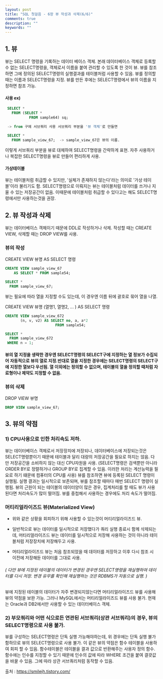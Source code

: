 ```yaml
---
layout: post
title: "SQL 첫걸음 - 6장 뷰 작성과 삭제(6/6)" 
comments: true
description: ""
keywords: ""
---
```


## 1. 뷰

뷰는 SELECT 명령을 기록하는 데이터 베이스 객체. 본래 데이터베이스 객체로 등록할 수 없는 SELECT명령을, 객체로서 이름을 붙여 관리할 수 있도록 한 것이 뷰. 뷰를 참조하면 그에 정의된 SELECT명령의 실행결과를 테이블처럼 사용할 수 있음. 뷰를 정의할 때는 이름과 SELECT명령을 지정. 뷰를 만든 후에는 SELECT명령에서 뷰의 이름을 지정하면 참조 가능.


#### 사용 ex) 

```sql
 SELECT * 
   FROM (SELECT * 
           FROM sample64) sq;   
 
 -> from 구에 서브쿼리 사용 서브쿼리 부분을 '뷰 객체'로 만들면 
 
 SELECT * 
   FROM sample_view_67;  -> sample_view_67은 뷰의 이름. 
```

이렇게 서브쿼리 부분을 뷰로 대체하여 SELECT명령을 간략하게 표현. 자주 사용하거나 복잡한 SELECT명령을 뷰로 만들어 편리하게 사용.

#### 가상테이블 
뷰는 테이블처럼 취급할 수 있지만, '실체가 존재하지 않는다'라는 의미로 '가상 테이블'이라 불리기도 함. SELECT명령으로 이뤄지는 뷰는 테이블처럼 데이터를 쓰거나 지울 수 있는 저장공간이 없음. 이때문에 테이블처럼 취급할 수 있다고는 해도 SELECT명령에서만 사용하는것을 권장. 


## 2. 뷰 작성과 삭제

뷰는 데이터베이스 객체이기 때문에 DDL로 작성하거나 삭제. 작성할 때는 CREATE VIEW, 삭제할 때는 DROP VIEW를 사용.

### 뷰의 작성

CREATE VIEW 뷰명 AS SELECT 명령

```sql
CREATE VIEW sample_view_67 
    AS SELECT * FROM sample54;

SELECT * 
  FROM sample_view_67;
```

뷰는 필요에 따라 열을 지정할 수도 있는데, 이 경우엔 이름 뒤에 괄호로 묶어 열을 나열. 

CREATE VIEW 뷰명 (열명1, 열명2, ... ) AS SELECT 명령 

```sql
CREATE VIEW sample_view_672
       (n, v, v2) AS SELECT no, a, a*2 
                       FROM sample54;

SELECT * 
  FROM sample_view_672 
 WHERE n = 1; 
```

#### 뷰의 열 지정을 생략한 경우엔 SELECT명령의 SELECT구에 지정하는 열 정보가 수집되어 자동적으로 뷰의 열로 지정.반대로 열을 지정한 경우에는 SELECT명령의 SELECT구에 지정한 열보다 우선됨. 열 이외에는 정의할 수 없으며, 테이블의 열을 정의할 때처럼 자료형이나 제약도 지정할 수 없음.


### 뷰의 삭제 

DROP VIEW 뷰명

```sql
DROP VIEW sample_view_67;
```

## 3. 뷰의 약점

### 1) CPU사용으로 인한 처리속도 저하.

뷰는 데이터베이스 객체로서 저장장치에 저장되나, 데이터베이스에 저장되는것은 SELECT명령뿐이기 때문에 테이블과 달리 대량의 저장공간을 필요로 하지는 않음. 다만 저장공간을 소비하지 않는 대신 CPU자원을 사용. (SELECT명령은 검색뿐만 아니라 ORDER BY로 정렬하거나 GROUP BY로 집계할 수 있음. 이러한 처리는 계산능력을 필요로 하기 떄문에 컴퓨터의 CPU를 사용) 뷰를 참조하면 뷰에 등록된 SELECT 명령이 실행됨. 실행 결과는 일시적으로 보존되며, 뷰를 참조할 때마다 매번 SELECT 명령이 실행됨. 뷰의 근원이 되는 테이블의 데이터양이 많은 경우, 집계처리를 할 때도 뷰가 사용된다면 처리속도가 많이 떨어짐. 뷰를 중첩해서 사용하는 경우에도 처리 속도가 떨어짐. 

### 머티리얼라이즈드 뷰(Materialized View) 

- 위와 같은 상황을 회피하기 위해 사용할 수 있는것이 머티리얼라이즈드 뷰.  

- 일반적으로 뷰는 데이터를 일시적으로 저장했다가 쿼리 실행 종료시 함께 삭제되는데, 머티리얼라이즈드 뷰는 데이터를 일시적으로 저장해 사용하는 것이 아니라 테이블처럼 저장장치에 저장해두고 사용. 

- 머티리얼라이즈드 뷰는 처음 참조되었을 때 데이터를 저장하고 이후 다시 참조 시 이전에 저장해둔 데이터를 그대로 사용. 

###### ( 다만 뷰에 지정된 테이블의 데이터가 변경된 경우엔 SELECT명령을 재실행하여 데이터를 다시 저장. 변경 유무를 확인해 재실행하는 것은 RDBMS가 자동으로 실행. ) 

뷰에 지정된 테이블의 데이터가 자주 변경되지않는다면 머티리얼라이즈드 뷰를 사용해 뷰의 약점을 보완 가능. 그러나 MySQL에서는 머티리얼라이즈드 뷰를 사용 불가. 현재는 Oracle과 DB2에서만 사용할 수 있는 데이터베이스 객체. 

### 2) 부모쿼리와 어떤 식으로든 연관된 서브쿼리(상관 서브쿼리)의 경우, 뷰의 SELECT명령으로 사용 불가. 

뷰를 구성하는 SELECT명령은 단독 실행 가능해야하는데,  위 경우에는 단독 실행 불가함하므로 뷰의 SELECT명령으로 사용 불가. 이 같은 뷰의 약점은 함수 테이블을 사용하여 회피 할 수 있음. 함수테이블은 테이블을 결과 값으로 반환해주는 사용자 정의 함수. 함수에는 인수를 지정할 수 있기 때문에 인수의 값에 따라 WHERE 조건을 붙여 결괏값을 바꿀 수 있음. 그에 따라 상관 서브쿼리처럼 동작할 수 있음. 


출처 : https://smilejh.tistory.com/
